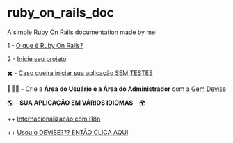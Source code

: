 # ruby_on_rails_doc
A simple Ruby On Rails documentation made by me!

1 - [O que é Ruby On Rails?](https://github.com/LeticiaBibiano/ruby_on_rails_doc/blob/main/o_que_e.md) 

2 - [Inicie seu projeto](https://github.com/LeticiaBibiano/ruby_on_rails_doc/blob/main/iniciando_um_projeto.md)

✖️ - [Caso queira iniciar sua aplicação SEM TESTES](https://github.com/LeticiaBibiano/ruby_on_rails_doc/blob/main/desabilitando_testes.md)

🧑‍🤝‍🧑 - Crie a **Área do Usuário e a Área do Administrador** com a [Gem Devise](https://github.com/LeticiaBibiano/ruby_on_rails_doc/blob/main/gem_devise.md)

🌎 - **SUA APLICAÇ󠁮󠁧󠁿ÃO EM VÁRIOS IDIOMAS** - 🌍

++ [Internacionalização com i18n](https://github.com/LeticiaBibiano/ruby_on_rails_doc/blob/main/i18n.md)

++ [Usou o DEVISE??? ENTÃO CLICA AQUI]()

